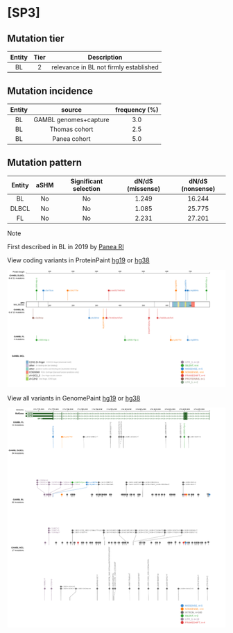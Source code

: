 # [SP3]

## Mutation tier

|Entity|Tier|Description                           |
|:------:|:----:|--------------------------------------|
|BL    |2   |relevance in BL not firmly established|
## Mutation incidence

|Entity|source               |frequency (%)|
|:------:|:---------------------:|:-------------:|
|BL    |GAMBL genomes+capture|3.0          |
|BL    |Thomas cohort        |2.5          |
|BL    |Panea cohort         |5.0          |

## Mutation pattern

|Entity|aSHM|Significant selection|dN/dS (missense)|dN/dS (nonsense)|
|:------:|:----:|:---------------------:|:----------------:|:----------------:|
|BL    |No  |No                   |1.249           |16.244          |
|DLBCL |No  |No                   |1.085           |25.775          |
|FL    |No  |No                   |2.231           |27.201          |


> [!NOTE]
> First described in BL in 2019 by [Panea RI](https://pubmed.ncbi.nlm.nih.gov/31558468)


View coding variants in ProteinPaint [hg19](https://www.bcgsc.ca/downloads/morinlab/GAMBL/test/genes/SP3_protein.html)  or [hg38](https://www.bcgsc.ca/downloads/morinlab/GAMBL/test/genes/SP3_protein_hg38.html)

![image](images/proteinpaint/SP3_NM_003111.svg)

View all variants in GenomePaint [hg19](https://www.bcgsc.ca/downloads/morinlab/GAMBL/test/genes/SP3.html)  or [hg38](https://www.bcgsc.ca/downloads/morinlab/GAMBL/test/genes/SP3_hg38.html)

![image](images/proteinpaint/SP3.svg)
